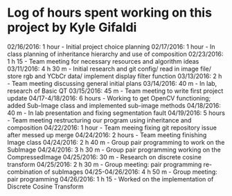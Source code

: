 # Log of hours spent working on this project by Kyle Gifaldi

02/16/2016: 1 hour - Initial project choice planning
02/17/2016: 1 hour - In class planning of inheritance hierarchy and use of composition
02/23/2016: 1 h 15 - Team meeting for necessary resources and algorithm ideas
03/11/2016: 4 h 30 m - Initial research and git config/ read in image file/ store rgb and YCbCr data/ implement display filter function
03/13/2016: 2 h - Team meeting discussing general initial plans
03/14/2016: 40 m - In lab, research of Basic QT 
03/15/2016: 45 m - Team meeting to write first project update
04/17-4/18/2016: 6 hours - Working to get OpenCV functioning; added Sub-Image class and implemented sub-image methods
04/18/2016: 40 m - In lab presentation and fixing segmentation fault
04/19/2016: 5 hours - Team meeting restructuring our program using inheritance and composition
04/22/2016: 1 hour - Team meeing fixing git repository issue after messed up merge 
04/24/2016: 2 hours - Team meeting finishing Image class
04/24/2016: 2 h 40 m - Group pair programming to work on the SubImage 
04/24/2016: 3 h 30 m - Group pair programming working on the CompressedImage 
04/25/2016: 30 m - Research on discrete cosine transform
04/25/2016: 2 h 30 m - Group meeting: pair programming re-combination of subImages
04/25-04/26/2016: 4 h 50 m - Group meeting: pair programming 
04/26/2016: 1 h 15 - Worked on the implementation of Discrete Cosine Transform
